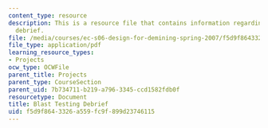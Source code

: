 ```yaml
---
content_type: resource
description: This is a resource file that contains information regarding blast testing
  debrief.
file: /media/courses/ec-s06-design-for-demining-spring-2007/f5d9f8643326a559fc9f899d23746115_MITEC_S06S07_dem_blast.pdf
file_type: application/pdf
learning_resource_types:
- Projects
ocw_type: OCWFile
parent_title: Projects
parent_type: CourseSection
parent_uid: 7b734711-b219-a796-3345-ccd1582fdb0f
resourcetype: Document
title: Blast Testing Debrief
uid: f5d9f864-3326-a559-fc9f-899d23746115
---
```

